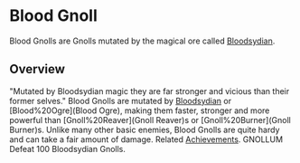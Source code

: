 # Blood Gnoll

Blood Gnolls are Gnolls mutated by the magical ore called [Bloodsydian](Bloodsydian).
## Overview

"Mutated by Bloodsydian magic they are far stronger and vicious than their former selves."
Blood Gnolls are mutated by [Bloodsydian](Bloodsydian) or [Blood%20Ogre](Blood Ogre), making them faster, stronger and more powerful than [Gnoll%20Reaver](Gnoll Reaver)s or [Gnoll%20Burner](Gnoll Burner)s. Unlike many other basic enemies, Blood Gnolls are quite hardy and can take a fair amount of damage.
Related [Achievements](Achievements).
 GNOLLUM Defeat 100 Bloodsydian Gnolls.